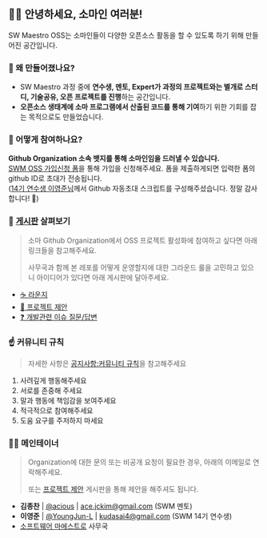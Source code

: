 ## 👋🏻 안녕하세요, 소마인 여러분!

SW Maestro OSS는 소마인들이 다양한 오픈소스 활동을 할 수 있도록 하기 위해 만들어진 공간입니다.


### 🔔 왜 만들어졌나요?

- SW Maestro 과정 중에 **연수생, 멘토, Expert가 과정의 프로젝트와는 별개로 스터디, 기술공유, 오픈 프로젝트를 진행**하는 공간입니다.
- **오픈소스 생태계에 소마 프로그램에서 산출된 코드를 통해 기여**하기 위한 기회를 잡는 목적으로도 만들었습니다.


### 🎉 어떻게 참여하나요?

**Github Organization 소속 뱃지를 통해 소마인임을 드러낼 수 있습니다.**  
[SWM OSS 가입신청 폼](https://forms.gle/HxyvQ7AeRQ98VqMw5)을 통해 가입을 신청해주세요. 폼을 제출하게되면 입력한 폼의 github ID로 초대가 전송됩니다.  
([14기 연수생 이영준님](https://github.com/YoungJun-L)께서 Github 자동초대 스크립트를 구성해주셨습니다. 정말 감사합니다! 🙏)


### 👀 [게시판](https://github.com/orgs/SW-Maestro-OSS/discussions) 살펴보기

> 소마 Github Organization에서 OSS 프로젝트 활성화에 참여하고 싶다면 아래 링크들을 참고해주세요.
> 
> 사무국과 함께 본 레포를 어떻게 운영할지에 대한 그라운드 룰을 고민하고 있으니 아이디어가 있다면 아래 게시판에 달아주세요.

- [☕️ 라운지](https://github.com/orgs/SW-Maestro-OSS/discussions/categories/%EB%9D%BC%EC%9A%B4%EC%A7%80)
- [💬 프로젝트 제안](https://github.com/orgs/SW-Maestro-OSS/discussions/categories/%ED%94%84%EB%A1%9C%EC%A0%9D%ED%8A%B8-%EC%A0%9C%EC%95%88)
- [❓ 개발관련 이슈 질문/답변](https://github.com/orgs/SW-Maestro-OSS/discussions/categories/%EA%B0%9C%EB%B0%9C%EA%B4%80%EB%A0%A8-%EC%9D%B4%EC%8A%88-%EC%A7%88%EB%AC%B8-%EB%8B%B5%EB%B3%80)


### ☝️ 커뮤니티 규칙 

> 자세한 사항은 [공지사항:커뮤니티 규칙](https://github.com/orgs/SW-Maestro-OSS/discussions/3)을 참고해주세요

 1. 사려깊게 행동해주세요
 2. 서로를 존중해 주세요
 3. 말과 행동에 책임감을 보여주세요
 4. 적극적으로 참여해주세요
 5. 도움 요구를 주저하지 마세요


### 🏄‍♂️ 메인테이너

> Organization에 대한 문의 또는 비공개 요청이 필요한 경우, 아래의 이메일로 연락해주세요.
> 
> 또는 [프로젝트 제안](https://github.com/orgs/SW-Maestro-OSS/discussions/categories/open-source-%ED%94%84%EB%A1%9C%EC%A0%9D%ED%8A%B8-%EC%A0%9C%EC%95%88) 게시판을 통해 제안을 해주셔도 됩니다.

- **김종찬** | [@acious](https://github.com/acious) | ace.jckim@gmail.com (SWM 멘토)
- **이영준** | [@YoungJun-L](https://github.com/YoungJun-L) | kudasai4@gmail.com (SWM 14기 연수생)
- [소프트웨어 마에스트로](http://swmaestro.kr) 사무국

